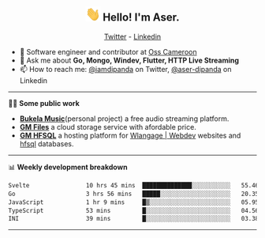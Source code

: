 <h2 align="center"> <img src="https://github.com/gabriel-TheCode/gabriel-TheCode/blob/master/gifs/Hi.gif" width="30px"> Hello! I'm Aser.</h2>
<p align="center">
  <a href="https://twitter.com/iamdipanda">Twitter</a> - 
  <a href="https://www.linkedin.com/in/aser-dipanda/">Linkedin</a>
</p>


- 🔭 Software engineer and contributor at [Oss Cameroon](https://github.com/osscameroon)
- 💬 Ask me about **Go, Mongo, Windev, Flutter, HTTP Live Streaming**
- 📫 How to reach me: [@iamdipanda](https://twitter.com/iamdipanda) on Twitter, [@aser-dipanda](https://www.linkedin.com/in/aser-dipanda/) on Linkedin

-------

👨‍💻 **Some public work**

- **[Bukela Music](https://music.bukela.co)**(personal project) a free audio streaming platform. 
- **[GM Files](https://gamesmania.io)** a cloud storage service with afordable price.
- **[GM HFSQL](https://gamesmania.io)** a hosting platform for [Wlangage | Webdev](https://pcsoft.fr/webdev/index.html) websites and [hfsql](https://pcsoft.fr/accueilpub/hfsql.htm) databases.
-------

📊 **Weekly development breakdown**

<!--START_SECTION:waka-->

```txt
Svelte                10 hrs 45 mins  ██████████████░░░░░░░░░░░   55.46 %
Go                    3 hrs 56 mins   █████░░░░░░░░░░░░░░░░░░░░   20.35 %
JavaScript            1 hr 9 mins     █▒░░░░░░░░░░░░░░░░░░░░░░░   05.95 %
TypeScript            53 mins         █░░░░░░░░░░░░░░░░░░░░░░░░   04.56 %
INI                   39 mins         █░░░░░░░░░░░░░░░░░░░░░░░░   03.38 %
```

<!--END_SECTION:waka-->

-------

